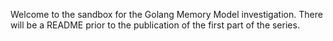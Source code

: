 Welcome to the sandbox for the Golang Memory Model investigation.  There
will be a README prior to the publication of the first part of the series.
